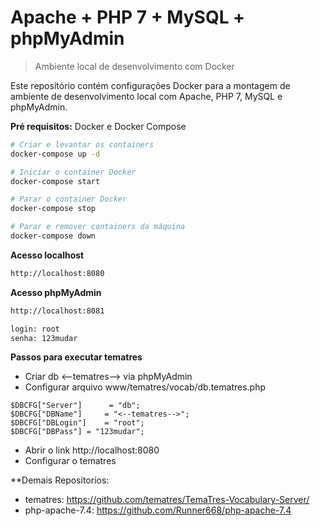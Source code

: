 # Apache + PHP 7 + MySQL + phpMyAdmin
> Ambiente local de desenvolvimento com Docker

Este repositório contém configurações Docker para a montagem de ambiente de desenvolvimento local com Apache, PHP 7, MySQL e phpMyAdmin.

**Pré requisitos:** Docker e Docker Compose

```bash
# Criar e levantar os containers
docker-compose up -d

# Iniciar o container Docker
docker-compose start

# Parar o container Docker
docker-compose stop

# Parar e remover containers da máquina
docker-compose down
```

**Acesso localhost**
```txt
http://localhost:8080
```

**Acesso phpMyAdmin**
```txt
http://localhost:8081

login: root
senha: 123mudar
```

**Passos para executar tematres**
- Criar db <--tematres--> via phpMyAdmin
- Configurar arquivo www/tematres/vocab/db.tematres.php

```
$DBCFG["Server"]      = "db";
$DBCFG["DBName"]     = "<--tematres-->";
$DBCFG["DBLogin"]    = "root";
$DBCFG["DBPass"] = "123mudar";
```

- Abrir o link http://localhost:8080
- Configurar o tematres 

**Demais Repositorios:

- tematres: https://github.com/tematres/TemaTres-Vocabulary-Server/
- php-apache-7.4: https://github.com/Runner668/php-apache-7.4 
